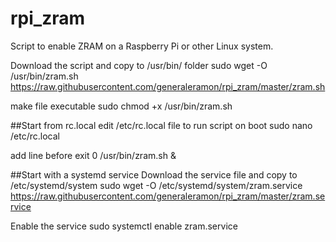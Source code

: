 # rpi_zram
Script to enable ZRAM on a Raspberry Pi or other Linux system.

Download the script and copy to /usr/bin/ folder
sudo wget -O /usr/bin/zram.sh https://raw.githubusercontent.com/generaleramon/rpi_zram/master/zram.sh

make file executable
sudo chmod +x /usr/bin/zram.sh

##Start from rc.local
edit /etc/rc.local file to run script on boot
sudo nano /etc/rc.local

add line before exit 0
/usr/bin/zram.sh &

##Start with a systemd service
Download the service file and copy to /etc/systemd/system
sudo wget -O /etc/systemd/system/zram.service https://raw.githubusercontent.com/generaleramon/rpi_zram/master/zram.service

Enable the service
sudo systemctl enable zram.service
